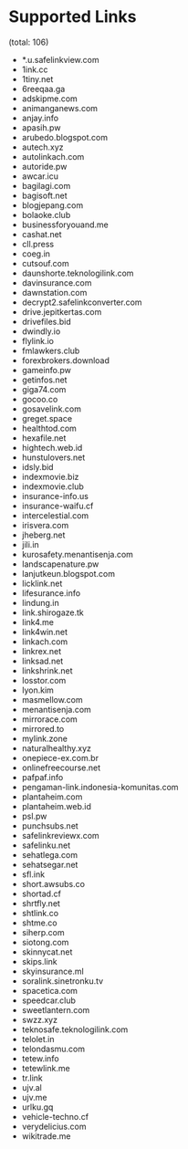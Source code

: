 # Supported Links
(total: 106)
* *.u.safelinkview.com
* 1ink.cc
* 1tiny.net
* 6reeqaa.ga
* adskipme.com
* animanganews.com
* anjay.info
* apasih.pw
* arubedo.blogspot.com
* autech.xyz
* autolinkach.com
* autoride.pw
* awcar.icu
* bagilagi.com
* bagisoft.net
* blogjepang.com
* bolaoke.club
* businessforyouand.me
* cashat.net
* cll.press
* coeg.in
* cutsouf.com
* daunshorte.teknologilink.com
* davinsurance.com
* dawnstation.com
* decrypt2.safelinkconverter.com
* drive.jepitkertas.com
* drivefiles.bid
* dwindly.io
* flylink.io
* fmlawkers.club
* forexbrokers.download
* gameinfo.pw
* getinfos.net
* giga74.com
* gocoo.co
* gosavelink.com
* greget.space
* healthtod.com
* hexafile.net
* hightech.web.id
* hunstulovers.net
* idsly.bid
* indexmovie.biz
* indexmovie.club
* insurance-info.us
* insurance-waifu.cf
* intercelestial.com
* irisvera.com
* jheberg.net
* jili.in
* kurosafety.menantisenja.com
* landscapenature.pw
* lanjutkeun.blogspot.com
* licklink.net
* lifesurance.info
* lindung.in
* link.shirogaze.tk
* link4.me
* link4win.net
* linkach.com
* linkrex.net
* linksad.net
* linkshrink.net
* losstor.com
* lyon.kim
* masmellow.com
* menantisenja.com
* mirrorace.com
* mirrored.to
* mylink.zone
* naturalhealthy.xyz
* onepiece-ex.com.br
* onlinefreecourse.net
* pafpaf.info
* pengaman-link.indonesia-komunitas.com
* plantaheim.com
* plantaheim.web.id
* psl.pw
* punchsubs.net
* safelinkreviewx.com
* safelinku.net
* sehatlega.com
* sehatsegar.net
* sfl.ink
* short.awsubs.co
* shortad.cf
* shrtfly.net
* shtlink.co
* shtme.co
* siherp.com
* siotong.com
* skinnycat.net
* skips.link
* skyinsurance.ml
* soralink.sinetronku.tv
* spacetica.com
* speedcar.club
* sweetlantern.com
* swzz.xyz
* teknosafe.teknologilink.com
* telolet.in
* telondasmu.com
* tetew.info
* tetewlink.me
* tr.link
* ujv.al
* ujv.me
* urlku.gq
* vehicle-techno.cf
* verydelicius.com
* wikitrade.me
